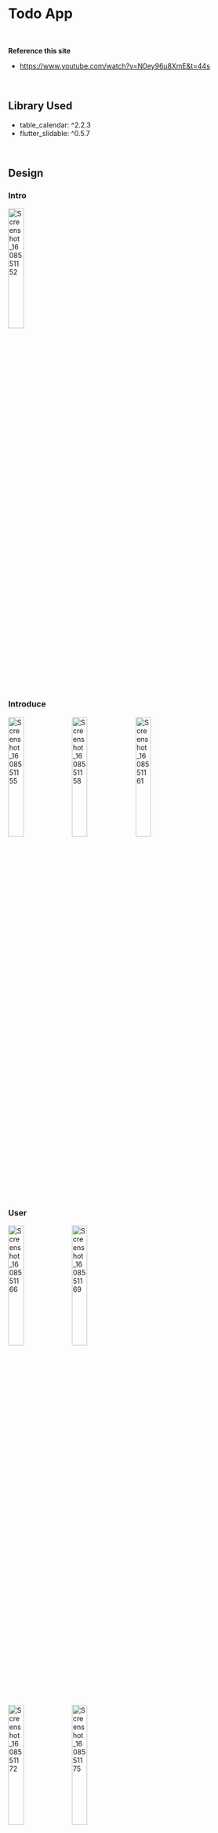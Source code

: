 # Todo App
<br/>

**Reference this site**
* https://www.youtube.com/watch?v=N0ey96u8XmE&t=44s
<br/>

## Library Used

* table_calendar: ^2.2.3
* flutter_slidable: ^0.5.7
<br/>

## Design

### Intro
<img src="https://user-images.githubusercontent.com/28584258/102774372-31a2aa00-43ce-11eb-929b-5e6b26480cd5.png" alt="Screenshot_1608551152" width="25%" float="left" />
<br/>

### Introduce
<img src="https://user-images.githubusercontent.com/28584258/102774504-79c1cc80-43ce-11eb-90fb-fb0ab42f9f0c.png" alt="Screenshot_1608551155" width="25%" float="left" /> <img src="https://user-images.githubusercontent.com/28584258/102774507-7af2f980-43ce-11eb-8822-44321cdc4d41.png" alt="Screenshot_1608551158" width="25%" float="left" /> <img src="https://user-images.githubusercontent.com/28584258/102774514-7cbcbd00-43ce-11eb-886a-bf45bb309705.png" alt="Screenshot_1608551161" width="25%" float="left" />
<br/>

### User
<img src="https://user-images.githubusercontent.com/28584258/102774632-b55c9680-43ce-11eb-9e29-e1afdc4cc3b3.png" alt="Screenshot_1608551166" width="25%" float="left" /> <img src="https://user-images.githubusercontent.com/28584258/102774634-b68dc380-43ce-11eb-93df-eaa00e2fe2f7.png" alt="Screenshot_1608551169" width="25%" float="left" /> <br />
<img src="https://user-images.githubusercontent.com/28584258/102774637-b8578700-43ce-11eb-8a78-c3c5d14294c8.png" alt="Screenshot_1608551172" width="25%" float="left" /> <img src="https://user-images.githubusercontent.com/28584258/102774643-ba214a80-43ce-11eb-894e-5e0f049913f1.png" alt="Screenshot_1608551175" width="25%" float="left" />

### Main
<img src="https://user-images.githubusercontent.com/28584258/102774839-184e2d80-43cf-11eb-9824-7b134791cf7b.png" alt="Screenshot_1608551178" width="25%" float="left" /> <img src="https://user-images.githubusercontent.com/28584258/102774841-18e6c400-43cf-11eb-95b5-776dee781b83.png" alt="Screenshot_1608551185" width="25%" float="left" /> <img src="https://user-images.githubusercontent.com/28584258/102774842-197f5a80-43cf-11eb-9861-08163a97a36e.png" alt="Screenshot_1608551188" width="25%" float="left" /> <br />
<img src="https://user-images.githubusercontent.com/28584258/102774835-17b59700-43cf-11eb-9078-ea2b8a4dbcc8.png" alt="Screenshot_1608551190" width="25%" float="left" /> <img src="https://user-images.githubusercontent.com/28584258/102774844-1a17f100-43cf-11eb-9104-41b0e3131a55.png" alt="Screenshot_1608551195" width="25%" float="left" /> <img src="https://user-images.githubusercontent.com/28584258/102774846-1a17f100-43cf-11eb-973f-67bfea1a4962.png" alt="Screenshot_1608551200" width="25%" float="left" />
